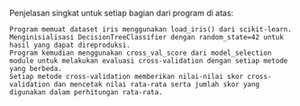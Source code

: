 Penjelasan singkat untuk setiap bagian dari program di atas:

    Program memuat dataset iris menggunakan load_iris() dari scikit-learn.
    Menginisialisasi DecisionTreeClassifier dengan random_state=42 untuk hasil yang dapat direproduksi.
    Program kemudian menggunakan cross_val_score dari model_selection module untuk melakukan evaluasi cross-validation dengan setiap metode yang berbeda.
    Setiap metode cross-validation memberikan nilai-nilai skor cross-validation dan mencetak nilai rata-rata serta jumlah skor yang digunakan dalam perhitungan rata-rata.